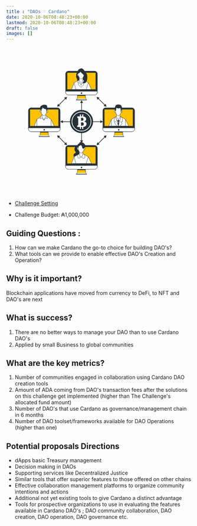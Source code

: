 ```yaml
---
title : "DAOs ♡ Cardano"
date: 2020-10-06T08:48:23+00:00
lastmod: 2020-10-06T08:48:23+00:00
draft: false
images: []
---
```


<svg xmlns="http://www.w3.org/2000/svg" viewBox="0 0 500 500" width="400px" height="400"><g id="freepik--device-4--inject-1--inject-70"><path d="M268.68,419.47v-9.09h-26.8v9.09a13.17,13.17,0,0,1-2.84,8.18l-1.18,1.49H272.7l-1.17-1.49A13.12,13.12,0,0,1,268.68,419.47Z" style="fill:#fff;stroke:#263238;stroke-linecap:round;stroke-linejoin:round"></path><path d="M240.24,425.85h30.09a13.1,13.1,0,0,1-1.65-6.38v-9.09h-26.8v9.09A13.2,13.2,0,0,1,240.24,425.85Z" style="fill:#FFC100;mix-blend-mode:multiply"></path><rect x="241.88" y="411.75" width="26.8" height="3.84" style="fill:#263238;stroke:#263238;stroke-linecap:round;stroke-linejoin:round;stroke-width:1.0954300000000001px"></rect><rect x="201.43" y="332.47" width="107.7" height="80.78" rx="9.29" style="fill:#263238;stroke:#263238;stroke-linecap:round;stroke-linejoin:round;stroke-width:1.0954300000000001px"></rect><path d="M201.43,400.69h107.7a0,0,0,0,1,0,0V404a9.29,9.29,0,0,1-9.29,9.29H210.72a9.29,9.29,0,0,1-9.29-9.29v-3.26A0,0,0,0,1,201.43,400.69Z" style="fill:#fff;stroke:#263238;stroke-linecap:round;stroke-linejoin:round"></path><rect x="206.85" y="337.49" width="96.87" height="57.07" style="fill:#FFC100;stroke:#263238;stroke-linecap:round;stroke-linejoin:round;stroke-width:1.0954300000000001px"></rect><path d="M257.27,407a2,2,0,1,0-2,2A2,2,0,0,0,257.27,407Z" style="fill:#263238;stroke:#263238;stroke-linecap:round;stroke-linejoin:round;stroke-width:1.0954300000000001px"></path><rect x="237.86" y="429.14" width="34.84" height="1.62" style="fill:#fff;stroke:#263238;stroke-linecap:round;stroke-linejoin:round"></rect><path d="M243,336.59s-4.71-1.31-8.12,1.31-3.66,9.42-1.57,12.83,5,5.49,1.31,7.85-6.28,3.93-5.76,8.11,4.45,9.69,10.73,9.95,13.88-5.23,13.88-11.25-4.45-9.95-2.88-13.35,6.28-7.86,2.62-12.57S243,336.59,243,336.59Z" style="fill:#263238;stroke:#263238;stroke-linecap:round;stroke-linejoin:round"></path><polygon points="289.12 393.69 278.48 371.06 230.44 371.06 221.44 393.69 289.12 393.69" style="fill:#fff;stroke:#263238;stroke-linecap:round;stroke-linejoin:round"></polygon><polygon points="271.18 393.69 278.48 371.06 254.37 357.93 230.44 371.06 236.12 393.69 271.18 393.69" style="fill:#fff;stroke:#263238;stroke-linecap:round;stroke-linejoin:round"></polygon><path d="M250.24,360.19,243.39,364c-1.26,3.41-2.39,8.64,1,11.64,2.1,1.9,10.2-4.18,10.2-4.18s5.76,6.28,10.47,4.18c3.34-1.48,1.82-7.41-.19-12l-7.47-4.06Z" style="fill:#fff;stroke:#263238;stroke-linecap:round;stroke-linejoin:round"></path><path d="M247.77,351.8v10l2.55,7.44a3.78,3.78,0,0,0,7.18-.06l2.45-7.53V351.22Z" style="fill:#fff;stroke:#263238;stroke-linecap:round;stroke-linejoin:round"></path><path d="M245.14,340.51s-2.53-4.49-3.93-2,.56,7.85,1.4,9.25,2.25-.84,2.25-.84" style="fill:#fff;stroke:#263238;stroke-linecap:round;stroke-linejoin:round"></path><path d="M263.2,340.51s2.53-4.49,3.93-2-.56,7.85-1.4,9.25-2.25-.84-2.25-.84" style="fill:#fff;stroke:#263238;stroke-linecap:round;stroke-linejoin:round"></path><path d="M264.47,339.67c0,7.89-4.64,18.77-10.37,18.77s-10.37-10.88-10.37-18.77,4.65-14.3,10.37-14.3S264.47,331.77,264.47,339.67Z" style="fill:#fff;stroke:#263238;stroke-linecap:round;stroke-linejoin:round"></path><path d="M250.09,333.45s2.1-4.71,5.5,0,1.83,8.12,4.71,9.16a3.33,3.33,0,0,0,4.19-1.31s8.12-5.49,0-14.39a15.61,15.61,0,0,0-12.56-5c-4.19.27-4.71,5.5-4.71,5.5s-3.15-.78-4.45,2.88,1.3,13.87,1.3,11.26S247.48,330.83,250.09,333.45Z" style="fill:#263238;stroke:#263238;stroke-linecap:round;stroke-linejoin:round"></path></g><g id="freepik--device-3--inject-1--inject-70"><path d="M394.9,292.3v-9.1H368.1v9.1a13.14,13.14,0,0,1-2.85,8.18L364.08,302h34.84l-1.18-1.48A13.19,13.19,0,0,1,394.9,292.3Z" style="fill:#fff;stroke:#263238;stroke-linecap:round;stroke-linejoin:round"></path><path d="M366.45,298.67h30.09a13.19,13.19,0,0,1-1.64-6.37v-9.1H368.1v9.1A13.09,13.09,0,0,1,366.45,298.67Z" style="fill:#FFC100;mix-blend-mode:multiply"></path><rect x="368.1" y="284.57" width="26.8" height="3.84" style="fill:#263238;stroke:#263238;stroke-linecap:round;stroke-linejoin:round;stroke-width:1.0954300000000001px"></rect><rect x="327.65" y="205.29" width="107.7" height="80.78" rx="9.29" style="fill:#263238;stroke:#263238;stroke-linecap:round;stroke-linejoin:round;stroke-width:1.0954300000000001px"></rect><path d="M327.65,273.51h107.7a0,0,0,0,1,0,0v3.26a9.29,9.29,0,0,1-9.29,9.29H336.94a9.29,9.29,0,0,1-9.29-9.29v-3.26A0,0,0,0,1,327.65,273.51Z" style="fill:#fff;stroke:#263238;stroke-linecap:round;stroke-linejoin:round"></path><rect x="333.06" y="210.32" width="96.87" height="57.07" style="fill:#FFC100;stroke:#263238;stroke-linecap:round;stroke-linejoin:round;stroke-width:1.0954300000000001px"></rect><path d="M383.48,279.79a2,2,0,1,0-2,2A2,2,0,0,0,383.48,279.79Z" style="fill:#263238;stroke:#263238;stroke-linecap:round;stroke-linejoin:round;stroke-width:1.0954300000000001px"></path><rect x="364.08" y="301.96" width="34.84" height="1.62" style="fill:#fff;stroke:#263238;stroke-linecap:round;stroke-linejoin:round"></rect><polygon points="415.15 266.98 404.69 244.74 356.65 244.74 347.82 266.98 415.15 266.98" style="fill:#fff;stroke:#263238;stroke-linecap:round;stroke-linejoin:round"></polygon><polygon points="404.69 266.98 404.69 244.74 386.09 234.07 380.58 231.61 374.38 234.07 356.65 244.74 356.65 266.98 404.69 266.98" style="fill:#fff;stroke:#263238;stroke-linecap:round;stroke-linejoin:round"></polygon><polygon points="376.25 248 379.53 253.16 377.89 266.75 383.75 266.75 380.94 253.16 384.69 247.77 379.77 242.14 376.25 248" style="fill:#263238;stroke:#263238;stroke-linecap:round;stroke-linejoin:round"></polygon><polygon points="380.22 246.59 375.08 250.58 371.33 236.28 374.38 234.07 386.09 234.07 388.67 235.82 386.56 250.81 380.22 246.59" style="fill:#fff;stroke:#263238;stroke-linecap:round;stroke-linejoin:round"></polygon><polygon points="373.98 225.48 373.98 235.49 380.22 246.59 386.17 235.35 386.17 224.9 373.98 225.48" style="fill:#fff;stroke:#263238;stroke-linecap:round;stroke-linejoin:round"></polygon><path d="M371.35,214.19s-2.52-4.49-3.92-2,.56,7.84,1.4,9.25,2.24-.84,2.24-.84" style="fill:#fff;stroke:#263238;stroke-linecap:round;stroke-linejoin:round"></path><path d="M389.42,214.19s2.52-4.49,3.92-2-.56,7.84-1.4,9.25-2.24-.84-2.24-.84" style="fill:#fff;stroke:#263238;stroke-linecap:round;stroke-linejoin:round"></path><path d="M390.69,213.35c0,7.89-4.64,18.78-10.37,18.78S370,221.24,370,213.35s4.64-14.3,10.37-14.3S390.69,205.45,390.69,213.35Z" style="fill:#fff;stroke:#263238;stroke-linecap:round;stroke-linejoin:round"></path><polygon points="367.82 256.2 375.2 266.98 385.65 266.98 393.36 259.01 388.44 252.92 394.53 252.45 393.83 238.86 388.67 235.82 380 266.75 371.33 236.28 367.11 238.86 365.47 251.05 370.63 251.98 367.82 256.2" style="fill:#fff;stroke:#263238;stroke-linecap:round;stroke-linejoin:round"></polygon><path d="M369.93,215.43s2.32.3,1.87-.47,0-3.51,0-3.51a3.69,3.69,0,0,0,1.17-1.64c.47-1.17-.7-2.82-.7-4.22s7.26,1.4,8.43,1.4,7.74-1.64,7.74-1.64-1.18,4.22-.47,4.69,1.17,2.58,1.17,2.58-.7,3.75-.47,4.45,1.64,1.17,1.88.47.23-6.8.23-6.8,1.64.24,1.64-3-1.87-10.55-5.16-11.95-10.77-1.41-13.82.23-5.16,9.14-4.45,11.72A49.37,49.37,0,0,1,369.93,215.43Z" style="fill:#263238;stroke:#263238;stroke-linecap:round;stroke-linejoin:round"></path></g><g id="freepik--device-2--inject-1--inject-70"><path d="M268.68,168.2v-9.1h-26.8v9.1a13.17,13.17,0,0,1-2.84,8.17l-1.18,1.49H272.7l-1.17-1.49A13.12,13.12,0,0,1,268.68,168.2Z" style="fill:#fff;stroke:#263238;stroke-linecap:round;stroke-linejoin:round"></path><path d="M240.24,174.57h30.09a13.09,13.09,0,0,1-1.65-6.37v-9.1h-26.8v9.1A13.19,13.19,0,0,1,240.24,174.57Z" style="fill:#FFC100;mix-blend-mode:multiply"></path><rect x="241.88" y="160.47" width="26.8" height="3.84" style="fill:#263238;stroke:#263238;stroke-linecap:round;stroke-linejoin:round;stroke-width:1.0954300000000001px"></rect><rect x="201.43" y="81.19" width="107.7" height="80.78" rx="9.29" style="fill:#263238;stroke:#263238;stroke-linecap:round;stroke-linejoin:round;stroke-width:1.0954300000000001px"></rect><path d="M201.43,149.41h107.7a0,0,0,0,1,0,0v3.26a9.29,9.29,0,0,1-9.29,9.29H210.72a9.29,9.29,0,0,1-9.29-9.29v-3.26A0,0,0,0,1,201.43,149.41Z" style="fill:#fff;stroke:#263238;stroke-linecap:round;stroke-linejoin:round"></path><rect x="206.85" y="86.21" width="96.87" height="57.07" style="fill:#FFC100;stroke:#263238;stroke-linecap:round;stroke-linejoin:round;stroke-width:1.0954300000000001px"></rect><circle cx="255.28" cy="155.69" r="1.99" style="fill:#263238;stroke:#263238;stroke-linecap:round;stroke-linejoin:round;stroke-width:1.0954300000000001px"></circle><rect x="237.86" y="177.86" width="34.84" height="1.62" style="fill:#fff;stroke:#263238;stroke-linecap:round;stroke-linejoin:round"></rect><polygon points="289.12 143.03 278.48 120.4 230.44 120.4 221.44 143.03 289.12 143.03" style="fill:#fff;stroke:#263238;stroke-linecap:round;stroke-linejoin:round"></polygon><path d="M238.29,92.09s-1.73,8.07,0,11.36,4.17,7.23,2.85,10.08-2.63,3.5-3.07,9,8.33,16.43,18.41,15.33,16-9.42,14.24-16.21-4.6-7.67-3.73-12,3.07-7.23,2-13.14-6.35-15.56-12.7-17.75-10.35.88-12.71,5S238.71,90.38,238.29,92.09Z" style="fill:#263238;stroke:#263238;stroke-linecap:round;stroke-linejoin:round"></path><polygon points="271.18 143.03 278.48 120.4 254.37 107.27 230.44 120.4 236.12 143.03 271.18 143.03" style="fill:#fff;stroke:#263238;stroke-linecap:round;stroke-linejoin:round"></polygon><polygon points="244.97 112.43 242.47 120.1 248.17 121.63 243.13 125.36 253.65 135.65 263.51 126.45 258.69 121.85 265.48 120.1 263.7 112.36 254.37 107.27 244.97 112.43" style="fill:#fff;stroke:#263238;stroke-linecap:round;stroke-linejoin:round"></polygon><polygon points="247.77 101.14 247.77 111.15 254 129.3 259.95 111 259.95 100.56 247.77 101.14" style="fill:#fff;stroke:#263238;stroke-linecap:round;stroke-linejoin:round"></polygon><path d="M245.14,89.85s-2.53-4.49-3.93-2,.56,7.84,1.4,9.25,2.25-.85,2.25-.85" style="fill:#fff;stroke:#263238;stroke-linecap:round;stroke-linejoin:round"></path><path d="M263.2,89.85s2.53-4.49,3.93-2-.56,7.84-1.4,9.25-2.25-.85-2.25-.85" style="fill:#fff;stroke:#263238;stroke-linecap:round;stroke-linejoin:round"></path><path d="M264.47,89c0,7.89-4.64,18.78-10.37,18.78S243.73,96.9,243.73,89s4.65-14.3,10.37-14.3S264.47,81.11,264.47,89Z" style="fill:#fff;stroke:#263238;stroke-linecap:round;stroke-linejoin:round"></path><path d="M252.11,78.69c0-2.32-.7-5.44-3.92-4.36-3.79,1.29-6.29,9.39-8.12,12.69a13.07,13.07,0,0,0-1.78,5.07c-.9,5.6,3.75,10.26,3.75,10.26s-1.1-5.91-.44-9.86c.37-2.2,1.48-3,3.42-3.79C249.46,87,252.11,83.72,252.11,78.69Z" style="fill:#263238;stroke:#263238;stroke-linecap:round;stroke-linejoin:round"></path><path d="M272.22,89.7A28.18,28.18,0,0,0,267,83.29c-2.41-2.41-3.72-8.32-9.2-10.3s-7.89.66-7.67,4.61a12.94,12.94,0,0,0,.24,1.88.29.29,0,0,0,0,.09s0,.1.1.29a4.87,4.87,0,0,0,1.44,2.77l.14.1a31.46,31.46,0,0,0,3.8,4.51c4.6,4.6,10.3,8.76,10.52,13.58.17,3.94-1.24,7-2,11l-.19,0a15.06,15.06,0,0,1-2.62,5.92c-2,2.41-2.2,4.16,2.41,4.38,6.16.29,9.23-7.88,10.08-12.84a40,40,0,0,0,.1-13.89A19,19,0,0,0,272.22,89.7Z" style="fill:#263238;stroke:#263238;stroke-linecap:round;stroke-linejoin:round"></path></g><g id="freepik--device-1--inject-1--inject-70"><path d="M142.47,292.3v-9.1h-26.8v9.1a13.2,13.2,0,0,1-2.85,8.18L111.65,302h34.83l-1.17-1.48A13.19,13.19,0,0,1,142.47,292.3Z" style="fill:#fff;stroke:#263238;stroke-linecap:round;stroke-linejoin:round"></path><path d="M114,298.67h30.09a13.19,13.19,0,0,1-1.64-6.37v-9.1h-26.8v9.1A13.2,13.2,0,0,1,114,298.67Z" style="fill:#FFC100;mix-blend-mode:multiply"></path><rect x="115.67" y="284.57" width="26.8" height="3.84" style="fill:#263238;stroke:#263238;stroke-linecap:round;stroke-linejoin:round;stroke-width:1.0954300000000001px"></rect><rect x="75.22" y="205.29" width="107.7" height="80.78" rx="9.29" style="fill:#263238;stroke:#263238;stroke-linecap:round;stroke-linejoin:round;stroke-width:1.0954300000000001px"></rect><path d="M75.22,273.51h107.7a0,0,0,0,1,0,0v3.26a9.29,9.29,0,0,1-9.29,9.29H84.51a9.29,9.29,0,0,1-9.29-9.29v-3.26A0,0,0,0,1,75.22,273.51Z" style="fill:#fff;stroke:#263238;stroke-linecap:round;stroke-linejoin:round"></path><rect x="80.63" y="210.32" width="96.87" height="57.07" style="fill:#FFC100;stroke:#263238;stroke-linecap:round;stroke-linejoin:round;stroke-width:1.0954300000000001px"></rect><path d="M131.05,279.79a2,2,0,1,0-2,2A2,2,0,0,0,131.05,279.79Z" style="fill:#263238;stroke:#263238;stroke-linecap:round;stroke-linejoin:round;stroke-width:1.0954300000000001px"></path><rect x="111.65" y="301.96" width="34.84" height="1.62" style="fill:#fff;stroke:#263238;stroke-linecap:round;stroke-linejoin:round"></rect><polygon points="162.9 267.14 152.26 244.5 104.22 244.5 95.23 267.14 162.9 267.14" style="fill:#fff;stroke:#263238;stroke-linecap:round;stroke-linejoin:round"></polygon><polygon points="152.26 267.14 152.26 244.5 136.7 233.84 128.15 231.37 119.6 233.84 104.22 244.5 104.22 267.14 152.26 267.14" style="fill:#fff;stroke:#263238;stroke-linecap:round;stroke-linejoin:round"></polygon><path d="M123,229.39s-3.42,1-4.11,1.71-1.2,4.28-1.88,6.16-2.91,5.13-2.22,5.3,6.5-2.74,6.5-2.74l6.67,7.56,6.33-7.9s5,3.77,5.3,3.25-2.22-6.67-2.39-9.24-3.94-3.42-6.16-3.59S123,229.39,123,229.39Z" style="fill:#fff;stroke:#263238;stroke-linecap:round;stroke-linejoin:round"></path><polygon points="121.55 225.25 121.55 235.25 127.79 246.74 133.74 235.11 133.74 224.66 121.55 225.25" style="fill:#fff;stroke:#263238;stroke-linecap:round;stroke-linejoin:round"></polygon><path d="M118.92,214s-2.52-4.48-3.92-2,.56,7.85,1.4,9.25,2.24-.84,2.24-.84" style="fill:#fff;stroke:#263238;stroke-linecap:round;stroke-linejoin:round"></path><path d="M137,214s2.52-4.48,3.92-2-.56,7.85-1.4,9.25-2.24-.84-2.24-.84" style="fill:#fff;stroke:#263238;stroke-linecap:round;stroke-linejoin:round"></path><path d="M138.26,213.11c0,7.89-4.64,18.78-10.37,18.78S117.52,221,117.52,213.11s4.64-14.29,10.37-14.29S138.26,205.22,138.26,213.11Z" style="fill:#fff;stroke:#263238;stroke-linecap:round;stroke-linejoin:round"></path><path d="M136.06,209.15s-.73,2,.14,2.9.73,2.17.58,3.91.29,2.76.87,2.18,1.16-8.7,1.16-9.28S136.06,209.15,136.06,209.15Z" style="fill:#263238;stroke:#263238;stroke-linecap:round;stroke-linejoin:round"></path><path d="M117.64,211.9l.29,4.5a.9.9,0,0,0,1.16-.58c.29-.87-.44-3.63.29-5.08s3.48-2.17,3.62-3.19-1.45-2.9-1.45-3.62.44-1.45,4.06,2,10.3,4.2,13.78,3.33-.72-6.09-1.59-7.25,2.32-.29.58-3.19-7.84-4.79-13.93-2.61-9.57,5.22-8.7,8.27S117.64,211.9,117.64,211.9Z" style="fill:#263238;stroke:#263238;stroke-linecap:round;stroke-linejoin:round"></path></g><g id="freepik--Arrows--inject-1--inject-70"><line x1="255.69" y1="285.86" x2="255.69" y2="317.27" style="fill:none;stroke:#263238;stroke-miterlimit:10;stroke-width:2px"></line><polygon points="250.6 315.78 255.69 324.58 260.77 315.78 250.6 315.78" style="fill:#263238"></polygon><line x1="255.69" y1="218.61" x2="255.69" y2="187.2" style="fill:none;stroke:#263238;stroke-miterlimit:10;stroke-width:2px"></line><polygon points="260.77 188.69 255.69 179.89 250.6 188.69 260.77 188.69" style="fill:#263238"></polygon><line x1="222.07" y1="252.24" x2="190.66" y2="252.24" style="fill:none;stroke:#263238;stroke-miterlimit:10;stroke-width:2px"></line><polygon points="192.15 247.15 183.34 252.24 192.15 257.32 192.15 247.15" style="fill:#263238"></polygon><line x1="201.03" y1="173.49" x2="178.06" y2="196.46" style="fill:none;stroke:#263238;stroke-miterlimit:10;stroke-width:2px"></line><polygon points="196.38 170.94 206.2 168.31 203.57 178.14 196.38 170.94" style="fill:#263238"></polygon><polygon points="175.51 191.81 172.88 201.64 182.71 199.01 175.51 191.81" style="fill:#263238"></polygon><line x1="311.93" y1="173.49" x2="334.9" y2="196.46" style="fill:none;stroke:#263238;stroke-miterlimit:10;stroke-width:2px"></line><polygon points="309.38 178.14 306.75 168.31 316.57 170.95 309.38 178.14" style="fill:#263238"></polygon><polygon points="330.25 199.01 340.07 201.64 337.44 191.81 330.25 199.01" style="fill:#263238"></polygon><line x1="201.03" y1="326.59" x2="178.06" y2="303.62" style="fill:none;stroke:#263238;stroke-miterlimit:10;stroke-width:2px"></line><polygon points="203.57 321.95 206.21 331.77 196.38 329.14 203.57 321.95" style="fill:#263238"></polygon><polygon points="182.71 301.08 172.88 298.45 175.51 308.27 182.71 301.08" style="fill:#263238"></polygon><line x1="311.93" y1="326.59" x2="334.9" y2="303.62" style="fill:none;stroke:#263238;stroke-miterlimit:10;stroke-width:2px"></line><polygon points="316.57 329.14 306.75 331.77 309.38 321.95 316.57 329.14" style="fill:#263238"></polygon><polygon points="337.44 308.27 340.07 298.45 330.25 301.08 337.44 308.27" style="fill:#263238"></polygon><line x1="289.31" y1="252.24" x2="320.72" y2="252.24" style="fill:none;stroke:#263238;stroke-miterlimit:10;stroke-width:2px"></line><polygon points="319.23 257.32 328.04 252.24 319.23 247.15 319.23 257.32" style="fill:#263238"></polygon><path d="M256.91,254.59h-3.08v11.2h3.08c4.64,0,6.07-2.09,6.07-5.79S261.55,254.59,256.91,254.59Z" style="fill:#263238"></path><path d="M255.28,212.44a39.3,39.3,0,1,0,39.3,39.3A39.3,39.3,0,0,0,255.28,212.44Zm0,72.81a33.52,33.52,0,1,1,33.52-33.52A33.55,33.55,0,0,1,255.28,285.25Z" style="fill:#263238"></path><path d="M262.1,244.06c0-3.26-1.43-4.86-5.52-4.86h-2.75V249h2.75C260.61,249,262.1,247.31,262.1,244.06Z" style="fill:#263238"></path><path d="M255.28,220.52a31.22,31.22,0,1,0,31.21,31.21A31.24,31.24,0,0,0,255.28,220.52ZM261.54,270v7h-4v-6.72h-3.68V277h-4v-6.71h-8.85v-5.27h1.74a1.8,1.8,0,0,0,1.49-1.54V241.23a1.79,1.79,0,0,0-1.49-1.54h-1.74v-5.23h8.85V227.7h4v6.76H257l.62,0V227.7h4v7.06c6.25.89,9.55,3.81,9.55,8.92,0,4.51-2.56,6.72-7.27,7.69v.2c5.48.82,8.5,3.49,8.5,8.35C272.32,265.74,268.27,269.09,261.54,270Z" style="fill:#263238"></path></g></svg>

- [Challenge Setting](https://cardano.ideascale.com/c/idea/420431?utm_source=Project+Catalyst&utm_campaign=77e1338ae1-EMAIL_CAMPAIGN_2020_09_01_09_39_COPY_01&utm_medium=email&utm_term=0_2451b43b07-77e1338ae1-77927517)

- Challenge Budget: ₳1,000,000

## Guiding Questions :

1) How can we make Cardano the go-to choice for building DAO's?
2) What tools can we provide to enable effective DAO's Creation and Operation?

## Why is it important?

 Blockchain applications have moved from currency to DeFi, to NFT and DAO's are next

## What is success?

1) There are no better ways to manage your DAO than to use Cardano DAO's
2) Applied by small Business to global communities

## What are the key metrics?

1) Number of communities engaged in collaboration using Cardano DAO creation tools
2) Amount of ADA coming from DAO's transaction fees after the solutions on this challenge get implemented (higher than The Challenge's allocated fund amount)
3) Number of DAO's that use Cardano as governance/management chain in 6 months
4) Number of DAO toolset/frameworks available for DAO Operations (higher than one)

## Potential proposals Directions

- dApps basic Treasury management
- Decision making in DAOs
- Supporting services like Decentralized Justice
- Similar tools that offer superior features to those offered on other chains
- Effective collaboration management platforms to organize community intentions and actions
- Additional not yet existing tools to give Cardano a distinct advantage
- Tools for prospective organizations to use in evaluating the features available in Cardano DAO's ; DAO community collaboration, DAO creation, DAO operation, DAO governance etc.